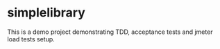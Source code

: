 # simplelibrary
This is a demo project demonstrating TDD, acceptance tests and jmeter load tests setup.
